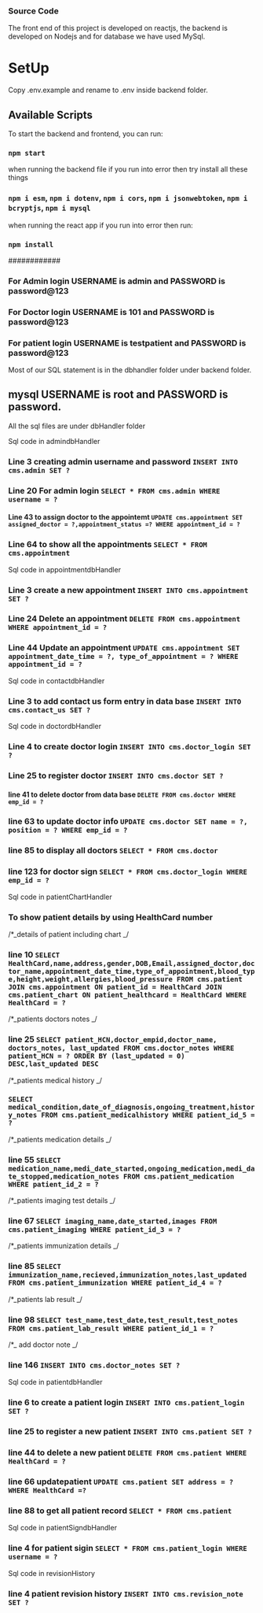 ### Source Code

The front end of this project is developed on reactjs, the backend is developed on Nodejs and for database we have used MySql.

# SetUp

Copy .env.example and rename to .env inside backend folder.

## Available Scripts

To start the backend and frontend, you can run:

### `npm start`

when running the backend file if you run into error then try install all these things

### `npm i esm`, `npm i dotenv`, `npm i cors`, `npm i jsonwebtoken`, `npm i bcryptjs`, `npm i mysql`

when running the react app if you run into error then run:

### `npm install`

############

### For Admin login USERNAME is admin and PASSWORD is password@123

### For Doctor login USERNAME is 101 and PASSWORD is password@123

### For patient login USERNAME is testpatient and PASSWORD is password@123

Most of our SQL statement is in the dbhandler folder under backend folder.

## mysql USERNAME is root and PASSWORD is password.

All the sql files are under dbHandler folder

Sql code in admindbHandler

### Line 3 creating admin username and password `INSERT INTO cms.admin SET ?`

### Line 20 For admin login `SELECT * FROM cms.admin WHERE username = ?`

#### Line 43 to assign doctor to the appointemt `UPDATE cms.appointment SET assigned_doctor = ?,appointment_status =? WHERE appointment_id = ?`

### Line 64 to show all the appointments `SELECT * FROM cms.appointment`

Sql code in appointmentdbHandler

### Line 3 create a new appointment `INSERT INTO cms.appointment SET ?`

### Line 24 Delete an appointment `DELETE FROM cms.appointment WHERE appointment_id = ?`

### Line 44 Update an appointment `UPDATE cms.appointment SET appointment_date_time = ?, type_of_appointment = ? WHERE appointment_id = ?`

Sql code in contactdbHandler

### Line 3 to add contact us form entry in data base `INSERT INTO cms.contact_us SET ?`

Sql code in doctordbHandler

### Line 4 to create doctor login `INSERT INTO cms.doctor_login SET ?`

### Line 25 to register doctor `INSERT INTO cms.doctor SET ?`

#### line 41 to delete doctor from data base `DELETE FROM cms.doctor WHERE emp_id = ?`

### line 63 to update doctor info `UPDATE cms.doctor SET name = ?, position = ? WHERE emp_id = ?`

### line 85 to display all doctors `SELECT * FROM cms.doctor`

### line 123 for doctor sign `SELECT * FROM cms.doctor_login WHERE emp_id = ?`

Sql code in patientChartHandler

### To show patient details by using HealthCard number

/\*_details of patient including chart _/

### line 10 `SELECT HealthCard,name,address,gender,DOB,Email,assigned_doctor,doctor_name,appointment_date_time,type_of_appointment,blood_type,height,weight,allergies,blood_pressure FROM cms.patient JOIN cms.appointment ON patient_id = HealthCard JOIN cms.patient_chart ON patient_healthcard = HealthCard WHERE HealthCard = ?`

/\*_patients doctors notes _/

### line 25 `SELECT patient_HCN,doctor_empid,doctor_name, doctors_notes, last_updated FROM cms.doctor_notes WHERE patient_HCN = ? ORDER BY (last_updated = 0) DESC,last_updated DESC`

/\*_patients medical history _/

### `SELECT medical_condition,date_of_diagnosis,ongoing_treatment,history_notes FROM cms.patient_medicalhistory WHERE patient_id_5 = ?`

/\*_patients medication details _/

### line 55 `SELECT medication_name,medi_date_started,ongoing_medication,medi_date_stopped,medication_notes FROM cms.patient_medication WHERE patient_id_2 = ?`

/\*_patients imaging test details _/

### line 67 `SELECT imaging_name,date_started,images FROM cms.patient_imaging WHERE patient_id_3 = ?`

/\*_patients immunization details _/

### line 85 `SELECT immunization_name,recieved,immunization_notes,last_updated FROM cms.patient_immunization WHERE patient_id_4 = ?`

/\*_patients lab result _/

### line 98 `SELECT test_name,test_date,test_result,test_notes FROM cms.patient_lab_result WHERE patient_id_1 = ?`

/\*_ add doctor note _/

### line 146 `INSERT INTO cms.doctor_notes SET ?`

Sql code in patientdbHandler

### line 6 to create a patient login `INSERT INTO cms.patient_login SET ?`

### line 25 to register a new patient `INSERT INTO cms.patient SET ?`

### line 44 to delete a new patient `DELETE FROM cms.patient WHERE HealthCard = ?`

### line 66 updatepatient `UPDATE cms.patient SET address = ? WHERE HealthCard =?`

### line 88 to get all patient record `SELECT * FROM cms.patient`

Sql code in patientSigndbHandler

### line 4 for patient sigin `SELECT * FROM cms.patient_login WHERE username = ?`

Sql code in revisionHistory

### line 4 patient revision history `INSERT INTO cms.revision_note SET ?`
